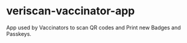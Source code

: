# veriscan-vaccinator-app
App used by Vaccinators to scan QR codes and Print new Badges and Passkeys. 
